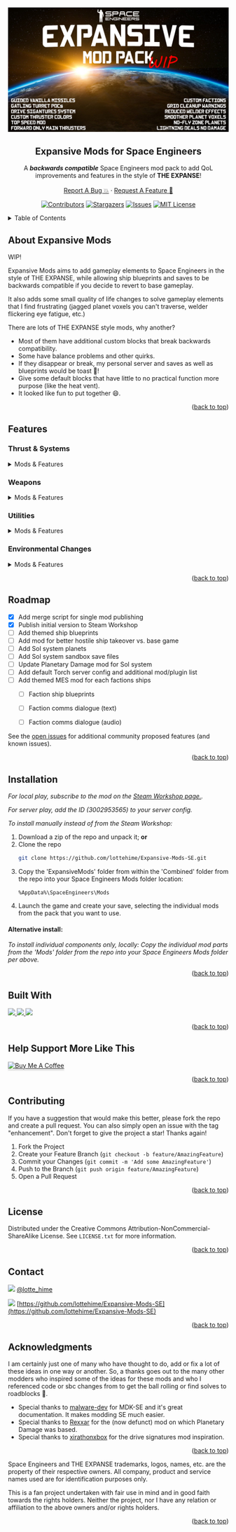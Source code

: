 <a name="readme-top"></a>

<!-- PROJECT HEADER -->
<br />
<div align="center">
  <a href="https://github.com/lottehime/Expansive-Mods-SE">
    <img src="images/thumb_banner.png" alt="Logo">
  </a>

  <h2 align="center">Expansive Mods for Space Engineers</h2>

  <p align="center">
    A <b><i>backwards compatible</i></b> Space Engineers mod pack to add QoL improvements and features in the style of <strong>THE EXPANSE</strong>!
    <br><br />
    <a href="https://github.com/lottehime/Expansive-Mods-SE/issues">Report A Bug 💥</a>
    ·
    <a href="https://github.com/lottehime/Expansive-Mods-SE/issues">Request A Feature 🚀</a>
  </p>
</div>

<div align="center">

[![Contributors][contributors-shield]][contributors-url] [![Stargazers][stars-shield]][stars-url] [![Issues][issues-shield]][issues-url] [![MIT License][license-shield]][license-url]

[contributors-shield]: https://img.shields.io/github/contributors/lottehime/Expansive-Mods-SE.svg?style=for-the-badge
[contributors-url]: https://github.com/lottehime/Expansive-Mods-SE/graphs/contributors
[stars-shield]: https://img.shields.io/github/stars/lottehime/Expansive-Mods-SE.svg?style=for-the-badge
[stars-url]: https://github.com/lottehime/Expansive-Mods-SE/stargazers
[issues-shield]: https://img.shields.io/github/issues/lottehime/Expansive-Mods-SE.svg?style=for-the-badge
[issues-url]: https://github.com/lottehime/Expansive-Mods-SE/issues
[license-shield]: https://img.shields.io/github/license/lottehime/Expansive-Mods-SE.svg?style=for-the-badge
[license-url]: https://github.com/lottehime/Expansive-Mods-SE/blob/master/LICENSE.txt

</div>

<!-- TABLE OF CONTENTS -->
<details>
  <summary>Table of Contents</summary>
  <ol>
    <li><a href="#about-expansive-mods">About Expansive Mods</a></li>
    <li><a href="#features">Features</a></li>
    <li><a href="#roadmap">Roadmap</a></li>
    <li><a href="#installation">Installation</a></li>
    <li><a href="#built-with">Built With</a></li>
    <li><a href="#contributing">Contributing</a></li>
    <li><a href="#license">License</a></li>
    <li><a href="#contact">Contact</a></li>
    <li><a href="#acknowledgments">Acknowledgments</a></li>
  </ol>
</details>


<!-- ABOUT -->
## About Expansive Mods

WIP!

Expansive Mods aims to add gameplay elements to Space Engineers in the style of THE EXPANSE, while allowing ship blueprints and saves to be backwards compatible if you decide to revert to base gameplay.

It also adds some small quality of life changes to solve gameplay elements that I find frustrating (jagged planet voxels you can't traverse, welder flickering eye fatigue, etc.)

There are lots of THE EXPANSE style mods, why another?
* Most of them have additional custom blocks that break backwards compatibility.
* Some have balance problems and other quirks.
* If they disappear or break, my personal server and saves as well as blueprints would be toast 🍞!
* Give some default blocks that have little to no practical function more purpose (like the heat vent).
* It looked like fun to put together 😄.

<p align="right">(<a href="#readme-top">back to top</a>)</p>


<!-- FEATURES -->
## Features

### Thrust & Systems
<details>
  <summary>Mods & Features</summary>

#### 1. Custom Thruster Flame Colors:
```
ExpansiveThrustColor
```
* Blue for large thrusters for both grid sizes (to represent fusion drives).
* Transparent white for small thrusters for both grid sizes (to represent RCS thrusters).

#### 2. Higher Top Speed:
```
ExpansiveThrustTopSpeed
```
* Small grid max speed changed to 350m/s for more reasonable travel speeds without breaking game physics.
* Large grid max speed changed to 300m/s for more reasonable travel speeds without breaking game physics.

#### 3. Drive Signatures System:
```
ExpansiveThrustDriveSigs
```
* Beacon blocks are required on ships. They are used to transmit drive signatures.
* Thrusters produce a thermal load that combines to produce a signature strength (beacon text for size of signature and distance of beacon broadcast.
* Heat Vent blocks help to reduce a thermal signature.
* Non-ship grids, or atmospheric grids have custom non-ship signatures.
* Beacons have an anti-tamper feature to stop players from tampering with signatures.
* Antennae can be used as transponders to broadcast a ship name with the signature, or run without an ID.
* Antennae are free to be used to display comms text as ship name broadcast can be done via the beacon per above.
* Large thrusters placed / built in a direction other than forward are disabled.
* Large thrusters (main drives) are turned off at init for safety.

</details>

### Weapons
<details>
  <summary>Mods & Features</summary>

#### 5. Gatling Turret PDCs:
```
ExpansiveWeaponsPDC
```
* The fire rate of gatling turrets, gatling guns, autocannon turrets and autocannons has been increased to enable them to more reliably strike incoming missiles, allowing them to function as PDCs.
* The damage has been reduced on them, so that the same DPS is achieved, keeping the balance more or less the same for backwards compatibility.
* Tracers have been added to most bullet/sabot based guns for a better gameplay experience, and for visuals.

#### 6. Guided Missiles (Torpedos):
```
ExpansiveWeaponsGuidedMissiles
```
* Vanilla missiles can act as aimed or guided missiles.
* Locking a target will convert missiles to guided missiles so that they can act as guided torpedos.
* The missiles when locked, will arc almost instantly from the launcher, towards their target. Consider this when building! You don't want to not have enough clearance and take off parts of your ship.
* When a target is not locked, they will return to the default aimed missile system.

</details>

### Utilities
<details>
  <summary>Mods & Features</summary>

#### 7. Cleanup Warning:
```
ExpansiveUtilCleanupWarning
```
* Custom cleanup warning is announced when a player enters a cockpit attached to a grid, these requirements are hard coded to match the server settings I run for this gameplay experience.
* Grids must:
  * Be larger than 20 blocks.
  * Have a beacon.
  * Not have default names.
  * Be owned by a player or NPC faction.

#### 8. Additional NPC Factions:
```
ExpansiveUtilFactions
```
* NPC factions based on THE EXPANSE are added to the save:
  * MCRN
  * UNN
  * OPA
  * Protogen
  * Tycho Manufacturing
  * Free Navy
  * Transport Union
  * Laconian Imperial Navy
  * The Underground
* Added for later NPC integration.

</details>

### Environmental Changes
<details>
  <summary>Mods & Features</summary>

#### 9. Welder Fix:
```
ExpansiveEnvWeldFix
```
* Welder flickering and effect intensity is reduced to hopefully help eye fatigue and those who may be sensitive to it.

#### 10. Disable Lightning Damage:
```
ExpansiveDisableLightningDamage
```
* Base game lightning looks neat, but it works poorly. Lightning damage is disabled because of this.

#### 11. Smooth Planet Details:
```
ExpansiveEnvSmoothPlanetDetails
```
* Surface details are removed from planets, smoothing their voxels.
* Does mute some fine detail, but arguably produces a more realistic terrain shape and makes grids behave much more reliably when moving over terrain in vehicles.

#### 12. Planetary Damage (No Fly Zones):
```
ExpansiveEnvPlanetaryDamage
```
* WIP. Intended to integrate with Sol System mod component. May be split into two parts.
* Allows for planets to be added to the code so that they have the script enabled.
* Planets with the script enabled will display a warning as a grid approaches them.
* Once a grid moves beyond the threshold, it will begin to rapidly take damage and be destroyed.
* Can be used/modified to represent no fly zones, or planets with atmospheres or other conditions that would be incredibly harmful or destructive.

</details>

<p align="right">(<a href="#readme-top">back to top</a>)</p>


<!-- ROADMAP -->
## Roadmap

- [X] Add merge script for single mod publishing
- [X] Publish initial version to Steam Workshop
- [ ] Add themed ship blueprints
- [ ] Add mod for better hostile ship takeover vs. base game
- [ ] Add Sol system planets 
- [ ] Add Sol system sandbox save files
- [ ] Update Planetary Damage mod for Sol system
- [ ] Add default Torch server config and additional mod/plugin list
- [ ] Add themed MES mod for each factions ships
    - [ ] Faction ship blueprints
    - [ ] Faction comms dialogue (text)
    - [ ] Faction comms dialogue (audio)


See the [open issues](https://github.com/lottehime/Expansive-Mods-SE/issues) for additional community proposed features (and known issues).

<p align="right">(<a href="#readme-top">back to top</a>)</p>


## Installation

_For local play, subscribe to the mod on the [Steam Workshop page.](https://steamcommunity.com/sharedfiles/filedetails/?id=3002953565)._

_For server play, add the ID (3002953565) to your server config._

_To install manually instead of from the Steam Workshop:_

1. Download a zip of the repo and unpack it; <strong>or</strong>
2. Clone the repo
   ```sh
   git clone https://github.com/lottehime/Expansive-Mods-SE.git
   ```
3. Copy the 'ExpansiveMods' folder from within the 'Combined' folder from the repo into your Space Engineers Mods folder location:
   ```
   %AppData%\SpaceEngineers\Mods
   ```
4. Launch the game and create your save, selecting the individual mods from the pack that you want to use.

#### Alternative install:
_To install individual components only, locally:_
_Copy the individual mod parts from the 'Mods' folder from the repo into your Space Engineers Mods folder per above._

<p align="right">(<a href="#readme-top">back to top</a>)</p>


<!-- BUILT WITH -->
## Built With

<a href="#">
<img src="https://img.shields.io/static/v1?message=C Sharp&logo=csharp&label=&color=239120&logoColor=white&labelColor=&style=for-the-badge" height="35"/>
</a>

<a href="#">
<img src="https://custom-icon-badges.demolab.com/badge/-space_engineers-grey?style=for-the-badge&logo=rocket&logoColor=white" height="35"/>
</a>

<a href="#">
<img src="https://custom-icon-badges.demolab.com/badge/-coffee-tan?style=for-the-badge&logo=coffee&logoColor=white" height="35"/>
</a>

<p align="right">(<a href="#readme-top">back to top</a>)</p>


<!-- BUY ME A COFFEE -->
## Help Support More Like This

<a href="https://www.buymeacoffee.com/lottehime" target="_blank"><img src="https://www.buymeacoffee.com/assets/img/custom_images/orange_img.png" alt="Buy Me A Coffee" style="height: 41px !important;width: 174px !important;box-shadow: 0px 3px 2px 0px rgba(190, 190, 190, 0.5) !important;-webkit-box-shadow: 0px 3px 2px 0px rgba(190, 190, 190, 0.5) !important;" ></a>

<p align="right">(<a href="#readme-top">back to top</a>)</p>

<!-- CONTRIBUTING -->
## Contributing

If you have a suggestion that would make this better, please fork the repo and create a pull request. You can also simply open an issue with the tag "enhancement".
Don't forget to give the project a star! Thanks again!

1. Fork the Project
2. Create your Feature Branch (`git checkout -b feature/AmazingFeature`)
3. Commit your Changes (`git commit -m 'Add some AmazingFeature'`)
4. Push to the Branch (`git push origin feature/AmazingFeature`)
5. Open a Pull Request

<p align="right">(<a href="#readme-top">back to top</a>)</p>



<!-- LICENSE -->
## License

Distributed under the Creative Commons Attribution-NonCommercial-ShareAlike License. See `LICENSE.txt` for more information.

<p align="right">(<a href="#readme-top">back to top</a>)</p>



<!-- CONTACT -->
## Contact

<a href="#"><img src="https://cdn.simpleicons.org/twitter/1D9BF0" height="16"/></a> [@lotte_hime](https://twitter.com/lotte_hime)

<a href="#"><img src="https://cdn.simpleicons.org/github/181717" height="16"/></a> [https://github.com/lottehime/Expansive-Mods-SE](https://github.com/lottehime/Expansive-Mods-SE)

<p align="right">(<a href="#readme-top">back to top</a>)</p>



<!-- ACKNOWLEDGMENTS -->
## Acknowledgments

I am certainly just one of many who have thought to do, add or fix a lot of these ideas in one way or another.
So, a thanks goes out to the many other modders who inspired some of the ideas for these mods and who I referenced code or sbc changes from to get the ball rolling or find solves to roadblocks 🙂.

* Special thanks to [malware-dev](https://github.com/malware-dev) for MDK-SE and it's great documentation. It makes modding SE much easier.
* Special thanks to [Rexxar](https://github.com/rexxar-tc) for the (now defunct) mod on which Planetary Damage was based.
* Special thanks to [xirathonxbox](https://steamcommunity.com/id/xirathonxbox/myworkshopfiles/?appid=244850) for the drive signatures mod inspiration.

<p align="right">(<a href="#readme-top">back to top</a>)</p>

Space Engineers and THE EXPANSE trademarks, logos, names, etc. are the property of their respective owners. All company, product and service names used are for identification purposes only.

This is a fan project undertaken with fair use in mind and in good faith towards the rights holders.
Neither the project, nor I have any relation or affiliation to the above owners and/or rights holders.

<p align="right">(<a href="#readme-top">back to top</a>)</p>